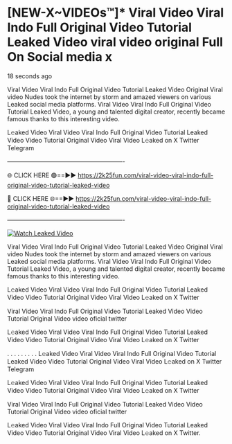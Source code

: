 # [NEW-X~VIDEOs™]* Viral Video Viral Indo Full Original Video Tutorial Leaked Video viral video original Full On Social media x

18 seconds ago

Viral Video Viral Indo Full Original Video Tutorial Leaked Video Original Viral video Nudes took the internet by storm and amazed viewers on various Leaked social media platforms. Viral Video Viral Indo Full Original Video Tutorial Leaked Video, a young and talented digital creator, recently became famous thanks to this interesting video.

L𝚎aked Video Viral Video Viral Indo Full Original Video Tutorial Leaked Video Video Tutorial Original Video Viral Video L𝚎aked on X Twitter Telegram

———————————————————-

🌐 CLICK HERE 🟢==►► https://2k25fun.com/viral-video-viral-indo-full-original-video-tutorial-leaked-video

🔴 CLICK HERE 🌐==►► https://2k25fun.com/viral-video-viral-indo-full-original-video-tutorial-leaked-video

———————————————————-

[![Watch Leaked Video](https://miro.medium.com/v2/resize:fit:828/format:webp/1*cilzJN44JGOrTw9NJCrNHA.gif "Watch Leaked Video")](https://2k25fun.com/viral-video-viral-indo-full-original-video-tutorial-leaked-video)

Viral Video Viral Indo Full Original Video Tutorial Leaked Video Original Viral video Nudes took the internet by storm and amazed viewers on various Leaked social media platforms. Viral Video Viral Indo Full Original Video Tutorial Leaked Video, a young and talented digital creator, recently became famous thanks to this interesting video.

L𝚎aked Video Viral Video Viral Indo Full Original Video Tutorial Leaked Video Video Tutorial Original Video Viral Video L𝚎aked on X Twitter

Viral Video Viral Indo Full Original Video Tutorial Leaked Video Video Tutorial Original Video video oficial twitter

L𝚎aked Video Viral Video Viral Indo Full Original Video Tutorial Leaked Video Video Tutorial Original Video Viral Video L𝚎aked on X Twitter

. . . . . . . . . L𝚎aked Video Viral Video Viral Indo Full Original Video Tutorial Leaked Video Video Tutorial Original Video Viral Video L𝚎aked on X Twitter Telegram

L𝚎aked Video Viral Video Viral Indo Full Original Video Tutorial Leaked Video Video Tutorial Original Video Viral Video L𝚎aked on X Twitter

Viral Video Viral Indo Full Original Video Tutorial Leaked Video Video Tutorial Original Video video oficial twitter

L𝚎aked Video Viral Video Viral Indo Full Original Video Tutorial Leaked Video Video Tutorial Original Video Viral Video L𝚎aked on X Twitter.